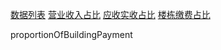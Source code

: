 [数据列表](dataList.vue)
[营业收入占比](proportionOfOperatingIncome.vue)
[应收实收占比](percentageOfReceivables.vue)
[楼栋缴费占比](proportionOfBuildingPayment.vue)
 
 
 proportionOfBuildingPayment
 
 